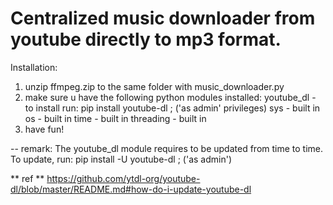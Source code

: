 # Centralized music downloader from youtube directly to mp3 format.

Installation:
1. unzip ffmpeg.zip to the same folder with music_downloader.py
2. make sure u have the following python modules installed:
youtube_dl  - to install run: pip install youtube-dl ; ('as admin' privileges)
sys         - built in
os          - built in
time        - built in
threading   - built in
3.  have fun!

-- remark:
The youtube_dl module requires to be updated from time to time.
To update, run: pip install -U youtube-dl ; ('as admin')

** ref **
https://github.com/ytdl-org/youtube-dl/blob/master/README.md#how-do-i-update-youtube-dl
